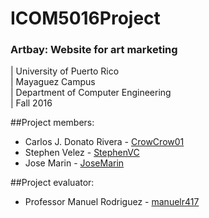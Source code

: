 # ICOM5016Project
### Artbay: Website for art marketing

| University of Puerto Rico  
| Mayaguez Campus  
| Department of Computer Engineering  
| Fall 2016  

##Project members:
* Carlos J. Donato Rivera - [CrowCrow01](https://github.com/CrowCrow01)
* Stephen Velez - [StephenVC](https://github.com/StephenVC)
* Jose Marin - [JoseMarin](https://github.com/JoseMarin)

##Project evaluator:
* Professor Manuel Rodriguez - [manuelr417](https://github.com/manuelr417)
